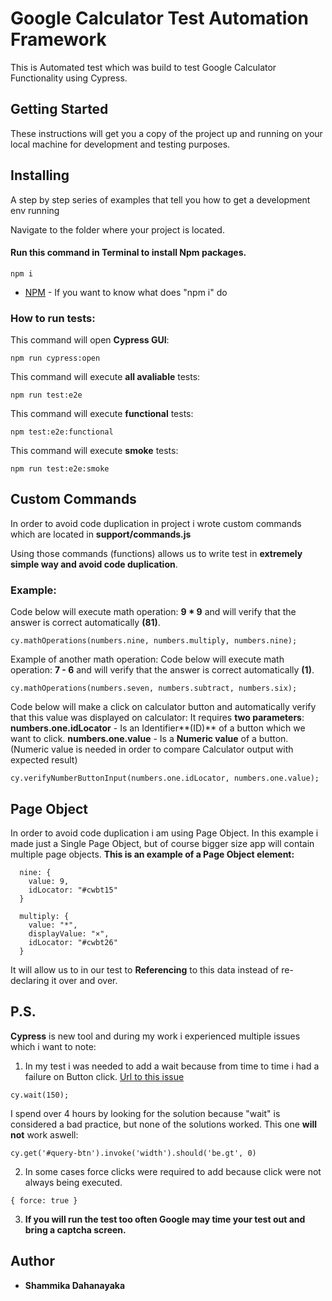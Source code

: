 # Google Calculator Test Automation Framework

This is Automated test which was build to test Google Calculator Functionality using Cypress.

## Getting Started

These instructions will get you a copy of the project up and running on your local machine for development and testing purposes.

## Installing

A step by step series of examples that tell you how to get a development env running

Navigate to the folder where your project is located.

#### Run this command in Terminal to install Npm packages.

```
npm i
```

- [NPM](https://docs.npmjs.com/cli/install) - If you want to know what does "npm i" do

### How to run tests:

This command will open **Cypress GUI**:

```
npm run cypress:open
```

This command will execute **all avaliable** tests:

```
npm run test:e2e
```

This command will execute **functional** tests:

```
npm test:e2e:functional
```

This command will execute **smoke** tests:

```
npm run test:e2e:smoke
```

## Custom Commands

In order to avoid code duplication in project i wrote custom commands which are located in **support/commands.js**

Using those commands (functions) allows us to write test in **extremely simple way and avoid code duplication**.

### Example:

Code below will execute math operation: **9 \* 9** and will verify that the answer is correct automatically **(81)**.

```
cy.mathOperations(numbers.nine, numbers.multiply, numbers.nine);
```

Example of another math operation:
Code below will execute math operation: **7 - 6** and will verify that the answer is correct automatically **(1)**.

```
cy.mathOperations(numbers.seven, numbers.subtract, numbers.six);
```

Code below will make a click on calculator button and automatically verify that this value was displayed on calculator:
It requires **two parameters**:
**numbers.one.idLocator** - Is an Identifier**(ID)** of a button which we want to click.
**numbers.one.value** - Is a **Numeric value** of a button.
(Numeric value is needed in order to compare Calculator output with expected result)

```
cy.verifyNumberButtonInput(numbers.one.idLocator, numbers.one.value);
```

## Page Object

In order to avoid code duplication i am using Page Object. In this example i made just a Single Page Object, but of course bigger size app will contain multiple page objects.
**This is an example of a Page Object element:**

```
  nine: {
    value: 9,
    idLocator: "#cwbt15"
  }
```

```
  multiply: {
    value: "*",
    displayValue: "×",
    idLocator: "#cwbt26"
  }
```

It will allow us to in our test to **Referencing** to this data instead of re-declaring it over and over.

## P.S.

**Cypress** is new tool and during my work i experienced multiple issues which i want to note:

1.  In my test i was needed to add a wait because from time to time i had a failure on Button click.
    [Url to this issue](https://github.com/cypress-io/cypress/issues/695 "Url to this issue")

```
cy.wait(150);
```

I spend over 4 hours by looking for the solution because "wait" is considered a bad practice, but none of the solutions worked.
This one **will not** work aswell:

```
cy.get('#query-btn').invoke('width').should('be.gt', 0)
```

2.  In some cases force clicks were required to add because click were not always being executed.

```
{ force: true }
```

3.  **If you will run the test too often Google may time your test out and bring a captcha screen.**

## Author

- **Shammika Dahanayaka**

